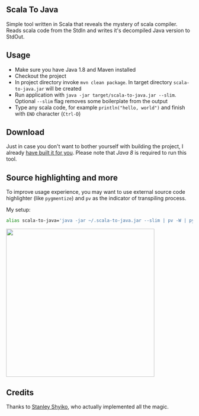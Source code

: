 Scala To Java
---------

Simple tool written in Scala that reveals the mystery of scala compiler. 
Reads scala code from the StdIn and writes it's decompiled Java version
 to StdOut.
 
 
Usage
---

* Make sure you have Java 1.8 and Maven installed
* Checkout the project
* In project directory invoke `mvn clean package`.
 In target directory `scala-to-java.jar` will be created
* Run application with `java -jar target/scala-to-java.jar --slim`.
Optional `--slim` flag removes some boilerplate from the output
* Type any scala code, for example `println("hello, world")`
and finish with `END` character (`Ctrl-D`)

Download
---

Just in case you don't want to bother yourself with building
the project, I already [have built it for you](https://github.com/Aivean/scala-to-java/releases/download/v1.0.2/scala-to-java.jar).
Please note that *Java 8* is required to run this tool.


Source highlighting and more
---

To improve usage experience, you may want to use external source code 
highlighter (like `pygmentize`) and `pv` as the indicator of transpiling 
process. 

My setup:
```sh
alias scala-to-java='java -jar ~/.scala-to-java.jar --slim | pv -W | pygmentize -f 256 -l java -O style=monokai'
```
<img src="https://cloud.githubusercontent.com/assets/2865203/8760097/b4fe881a-2cbe-11e5-9321-305e16d8ee52.png" 
width="400"/>


Credits
---

Thanks to [Stanley Shyiko](https://github.com/shyiko), who
actually implemented all the magic.
